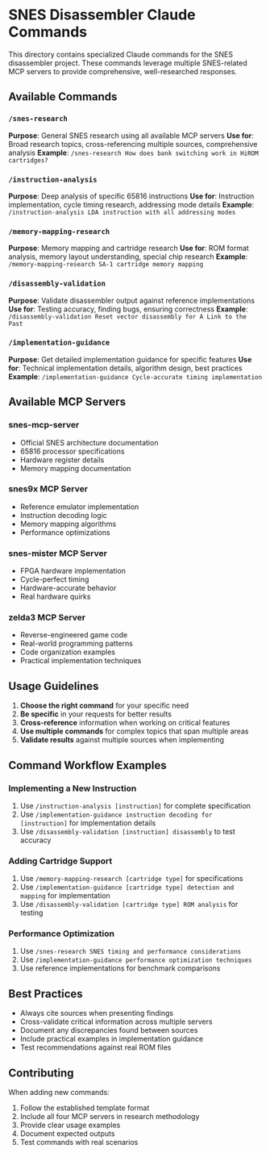 # SNES Disassembler Claude Commands

This directory contains specialized Claude commands for the SNES disassembler project. These commands leverage multiple SNES-related MCP servers to provide comprehensive, well-researched responses.

## Available Commands

### `/snes-research`
**Purpose**: General SNES research using all available MCP servers
**Use for**: Broad research topics, cross-referencing multiple sources, comprehensive analysis
**Example**: `/snes-research How does bank switching work in HiROM cartridges?`

### `/instruction-analysis`
**Purpose**: Deep analysis of specific 65816 instructions
**Use for**: Instruction implementation, cycle timing research, addressing mode details
**Example**: `/instruction-analysis LDA instruction with all addressing modes`

### `/memory-mapping-research`
**Purpose**: Memory mapping and cartridge research
**Use for**: ROM format analysis, memory layout understanding, special chip research
**Example**: `/memory-mapping-research SA-1 cartridge memory mapping`

### `/disassembly-validation`
**Purpose**: Validate disassembler output against reference implementations
**Use for**: Testing accuracy, finding bugs, ensuring correctness
**Example**: `/disassembly-validation Reset vector disassembly for A Link to the Past`

### `/implementation-guidance`
**Purpose**: Get detailed implementation guidance for specific features
**Use for**: Technical implementation details, algorithm design, best practices
**Example**: `/implementation-guidance Cycle-accurate timing implementation`

## Available MCP Servers

### snes-mcp-server
- Official SNES architecture documentation
- 65816 processor specifications
- Hardware register details
- Memory mapping documentation

### snes9x MCP Server
- Reference emulator implementation
- Instruction decoding logic
- Memory mapping algorithms
- Performance optimizations

### snes-mister MCP Server
- FPGA hardware implementation
- Cycle-perfect timing
- Hardware-accurate behavior
- Real hardware quirks

### zelda3 MCP Server
- Reverse-engineered game code
- Real-world programming patterns
- Code organization examples
- Practical implementation techniques

## Usage Guidelines

1. **Choose the right command** for your specific need
2. **Be specific** in your requests for better results
3. **Cross-reference** information when working on critical features
4. **Use multiple commands** for complex topics that span multiple areas
5. **Validate results** against multiple sources when implementing

## Command Workflow Examples

### Implementing a New Instruction
1. Use `/instruction-analysis [instruction]` for complete specification
2. Use `/implementation-guidance instruction decoding for [instruction]` for implementation details
3. Use `/disassembly-validation [instruction] disassembly` to test accuracy

### Adding Cartridge Support
1. Use `/memory-mapping-research [cartridge type]` for specifications
2. Use `/implementation-guidance [cartridge type] detection and mapping` for implementation
3. Use `/disassembly-validation [cartridge type] ROM analysis` for testing

### Performance Optimization
1. Use `/snes-research SNES timing and performance considerations`
2. Use `/implementation-guidance performance optimization techniques`
3. Use reference implementations for benchmark comparisons

## Best Practices

- Always cite sources when presenting findings
- Cross-validate critical information across multiple servers
- Document any discrepancies found between sources
- Include practical examples in implementation guidance
- Test recommendations against real ROM files

## Contributing

When adding new commands:
1. Follow the established template format
2. Include all four MCP servers in research methodology
3. Provide clear usage examples
4. Document expected outputs
5. Test commands with real scenarios